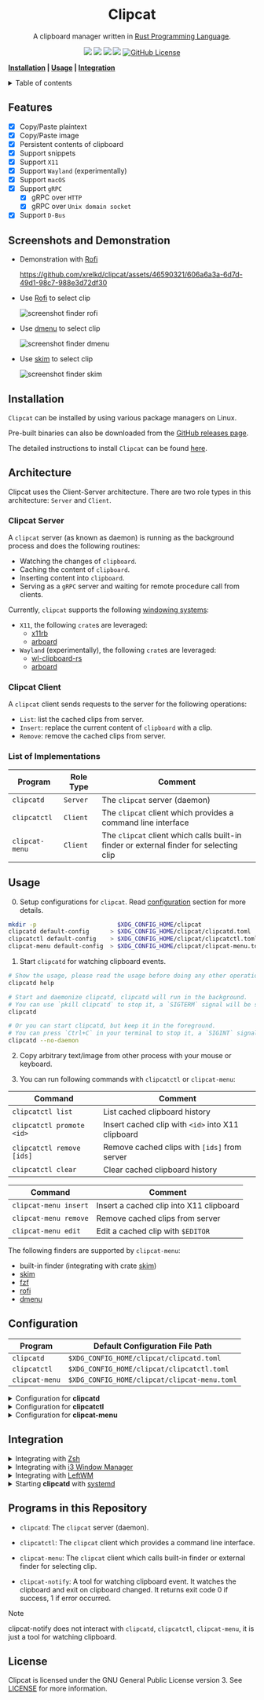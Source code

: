 <h1 align="center">Clipcat</h1>

<p align="center">
    A clipboard manager written in
    <a href="https://www.rust-lang.org/" target="_blank">Rust Programming Language</a>.
</p>

<p align="center">
    <a href="https://github.com/xrelkd/clipcat/releases"><img src="https://img.shields.io/github/v/release/xrelkd/clipcat.svg"></a>
    <a href="https://deps.rs/repo/github/xrelkd/clipcat"><img src="https://deps.rs/repo/github/xrelkd/clipcat/status.svg"></a>
    <a href="https://github.com/xrelkd/clipcat/actions?query=workflow%3ARust"><img src="https://github.com/xrelkd/clipcat/workflows/Rust/badge.svg"></a>
    <a href="https://github.com/xrelkd/clipcat/actions?query=workflow%3ARelease"><img src="https://github.com/xrelkd/clipcat/workflows/Release/badge.svg"></a>
    <a href="https://github.com/xrelkd/clipcat/blob/master/LICENSE"><img alt="GitHub License" src="https://img.shields.io/github/license/xrelkd/clipcat"></a>
</p>

**[Installation](#installation) | [Usage](#usage) | [Integration](#integration)**

<details>
<summary>Table of contents</summary>

- [Features](#features)
- [Installation](#installation)
- [Architecture](#architecture)
- [Usage](#usage)
- [Configuration](#configuration)
- [Integration](#integration)
- [Programs in this Repository](#programs-in-this-repository)
- [License](#license)

</details>

## Features

- [x] Copy/Paste plaintext
- [x] Copy/Paste image
- [x] Persistent contents of clipboard
- [x] Support snippets
- [x] Support `X11`
- [x] Support `Wayland` (experimentally)
- [x] Support `macOS`
- [x] Support `gRPC`
  - [x] gRPC over `HTTP`
  - [x] gRPC over `Unix domain socket`
- [x] Support `D-Bus`

## Screenshots and Demonstration

- Demonstration with [Rofi](https://github.com/davatorium/rofi)

  https://github.com/xrelkd/clipcat/assets/46590321/606a6a3a-6d7d-49d1-98c7-988e3d72df30

- Use [Rofi](https://github.com/davatorium/rofi) to select clip

  ![screenshot finder rofi](docs/_static/screenshot-finder-rofi.png)

- Use [dmenu](https://tools.suckless.org/dmenu/) to select clip

  ![screenshot finder dmenu](docs/_static/screenshot-finder-dmenu.png)

- Use [skim](https://github.com/lotabout/skim) to select clip

  ![screenshot finder skim](docs/_static/screenshot-finder-skim.png)

## Installation

`Clipcat` can be installed by using various package managers on Linux.

Pre-built binaries can also be downloaded from the [GitHub releases page](https://github.com/xrelkd/clipcat/releases).

The detailed instructions to install `Clipcat` can be found [here](docs/INSTALL.md).

## Architecture

Clipcat uses the Client-Server architecture. There are two role types in this architecture: `Server` and `Client`.

### Clipcat Server

A `clipcat` server (as known as daemon) is running as the background process and does the following routines:

- Watching the changes of `clipboard`.
- Caching the content of `clipboard`.
- Inserting content into `clipboard`.
- Serving as a `gRPC` server and waiting for remote procedure call from clients.

Currently, `clipcat` supports the following [windowing systems](https://en.wikipedia.org/wiki/Windowing_system):

- `X11`, the following `crate`s are leveraged:
  - [x11rb](https://github.com/psychon/x11rb)
  - [arboard](https://github.com/1Password/arboard)
- `Wayland` (experimentally), the following `crate`s are leveraged:
  - [wl-clipboard-rs](https://github.com/YaLTeR/wl-clipboard-rs)
  - [arboard](https://github.com/1Password/arboard)

### Clipcat Client

A `clipcat` client sends requests to the server for the following operations:

- `List`: list the cached clips from server.
- `Insert`: replace the current content of `clipboard` with a clip.
- `Remove`: remove the cached clips from server.

### List of Implementations

| Program        | Role Type | Comment                                                                                |
| -------------- | --------- | -------------------------------------------------------------------------------------- |
| `clipcatd`     | `Server`  | The `clipcat` server (daemon)                                                          |
| `clipcatctl`   | `Client`  | The `clipcat` client which provides a command line interface                           |
| `clipcat-menu` | `Client`  | The `clipcat` client which calls built-in finder or external finder for selecting clip |

## Usage

0. Setup configurations for `clipcat`. Read [configuration](#configuration) section for more details.

```bash
mkdir -p                       $XDG_CONFIG_HOME/clipcat
clipcatd default-config      > $XDG_CONFIG_HOME/clipcat/clipcatd.toml
clipcatctl default-config    > $XDG_CONFIG_HOME/clipcat/clipcatctl.toml
clipcat-menu default-config  > $XDG_CONFIG_HOME/clipcat/clipcat-menu.toml
```

1. Start `clipcatd` for watching clipboard events.

```bash
# Show the usage, please read the usage before doing any other operations.
clipcatd help

# Start and daemonize clipcatd, clipcatd will run in the background.
# You can use `pkill clipcatd` to stop it, a `SIGTERM` signal will be sent to clipcatd.
clipcatd

# Or you can start clipcatd, but keep it in the foreground.
# You can press `Ctrl+C` in your terminal to stop it, a `SIGINT` signal will be sent to clipcatd.
clipcatd --no-daemon
```

2. Copy arbitrary text/image from other process with your mouse or keyboard.

3. You can run following commands with `clipcatctl` or `clipcat-menu`:

| Command                   | Comment                                           |
| ------------------------- | ------------------------------------------------- |
| `clipcatctl list`         | List cached clipboard history                     |
| `clipcatctl promote <id>` | Insert cached clip with `<id>` into X11 clipboard |
| `clipcatctl remove [ids]` | Remove cached clips with `[ids]` from server      |
| `clipcatctl clear`        | Clear cached clipboard history                    |

| Command               | Comment                                 |
| --------------------- | --------------------------------------- |
| `clipcat-menu insert` | Insert a cached clip into X11 clipboard |
| `clipcat-menu remove` | Remove cached clips from server         |
| `clipcat-menu edit`   | Edit a cached clip with `$EDITOR`       |

The following finders are supported by `clipcat-menu`:

- built-in finder (integrating with crate [skim](https://github.com/lotabout/skim))
- [skim](https://github.com/lotabout/skim)
- [fzf](https://github.com/junegunn/fzf)
- [rofi](https://github.com/davatorium/rofi)
- [dmenu](https://tools.suckless.org/dmenu/)

## Configuration

| Program        | Default Configuration File Path              |
| -------------- | -------------------------------------------- |
| `clipcatd`     | `$XDG_CONFIG_HOME/clipcat/clipcatd.toml`     |
| `clipcatctl`   | `$XDG_CONFIG_HOME/clipcat/clipcatctl.toml`   |
| `clipcat-menu` | `$XDG_CONFIG_HOME/clipcat/clipcat-menu.toml` |

<details>
    <summary>Configuration for <b>clipcatd</b></summary>

```toml
# Run as a traditional UNIX daemon.
daemonize = true
# Maximum number of clip history.
max_history = 50
# File path of clip history,
# if you omit this value, clipcatd persists history in `$XDG_CACHE_HOME/clipcat/clipcatd-history`.
history_file_path = "/home/<username>/.cache/clipcat/clipcatd-history"
# File path of PID file,
# if you omit this value, clipcatd places the PID file on `$XDG_RUNTIME_DIR/clipcatd.pid`.
pid_file = "/run/user/<user-id>/clipcatd.pid"
# Controls how often the program updates its stored value of the Linux
# primary selection. In the Linux environment, the primary selection is a
# mechanism that automatically updates to reflect the current highlighted text or
# object, typically updating with every mouse movement.
primary_threshold_ms = 5000

[log]
# Emit log message to a log file.
# If you omit this value, clipcatd disables emitting to a log file.
file_path = "/path/to/log/file"
# Emit log message to systemd-journald.
emit_journald = true
# Emit log message to stdout.
emit_stdout = false
# Emit log message to stderr.
emit_stderr = false
# Log level
level = "INFO"

[watcher]
# Enable watching X11/Wayland clipboard selection.
enable_clipboard = true
# Enable watching X11/Wayland primary selection.
enable_primary = true
# Ignore clips which match with one of the X11 `TARGETS`.
sensitive_x11_atoms = ["x-kde-passwordManagerHint"]
# Ignore text clips which match with one of the regular expressions.
# The regular expression engine is powered by https://github.com/rust-lang/regex .
denied_text_regex_patterns = []
# Ignore text clips with a length <= `filter_text_min_length`, in characters (Unicode scalar value), not in byte.
filter_text_min_length = 1
# Ignore text clips with a length > `filter_text_max_length`, in characters (Unicode scalar value), not in byte.
filter_text_max_length = 20000000
# Enable capturing image or not.
capture_image = true
# Ignore image clips with a size > `filter_image_max_size`, in byte.
filter_image_max_size = 5242880

[grpc]
# Enable gRPC over http.
enable_http = true
# Enable gRPC over unix domain socket.
enable_local_socket = true
# Host address for gRPC.
host = "127.0.0.1"
# Port number for gRPC.
port = 45045
# Path of unix domain socket.
# If you omit this value, clipcatd places the socket on `$XDG_RUNTIME_DIR/clipcat/grpc.sock`.
local_socket = "/run/user/<user-id>/clipcat/grpc.sock"

[dbus]
# Enable D-Bus.
enable = true

# Specify the identifier for current clipcat instance.
# The D-Bus service name shows as "org.clipcat.clipcat.instance-0".
# If identifier is not provided, D-Bus service name shows as "org.clipcat.clipcat".
identifier = "instance-0"

[desktop_notification]
# Enable desktop notification.
enable = true
# Path of a icon, the given icon will be displayed on desktop notification,
# if your desktop notification server supports showing a icon.
# If this value is not provided, the value `accessories-clipboard` is applied.
icon = "/path/to/the/icon"
# Timeout duration in milliseconds.
# This sets the time from the time the notification is displayed until it is
# closed again by the notification server.
timeout_ms = 2000
# Define the length of a long plaintext,
# if the length of a plaintext is >= `long_plaintext_length`,
# desktop notification is emitted.
# If this value is 0, no desktop desktop notification is emitted when fetched a long plaintext.
long_plaintext_length = 2000

# Snippets, only UTF-8 text is supported.
[[snippets]]
[snippets.Directory]
# Name of snippet.
name = "my-snippets"
# File path to the directory containing snippets.
path = "/home/user/snippets"

[[snippets]]
[snippets.File]
# Name of snippet.
name = "os-release"
# File path to the snippet.
path = "/etc/os-release"

[[snippets]]
[snippets.Text]
# Name of snippet.
name = "cxx-io-speed-up"
# Content of the snippet.
content = '''
int io_speed_up = [] {
    std::ios::sync_with_stdio(false);
    std::cin.tie(nullptr);
    std::cout.tie(nullptr);
    return 0;
}();
'''

[[snippets]]
[snippets.Text]
name = "rust-sieve-primes"
content = '''
fn sieve_primes(n: usize) -> Vec<usize> {
    if n < 2 {
        return Vec::new();
    }
    let root_n = f64::from(n as i32).sqrt().floor() as usize;
    let mut is_prime = vec![true; n + 1];
    for i in 2..=root_n {
        if !is_prime[i] {
            continue;
        }
        for j in ((i << 1)..=n).step_by(i) {
            is_prime[j] = false;
        }
    }
    is_prime
        .into_iter()
        .enumerate()
        .skip(2)
        .filter_map(|(i, x)| if x { Some(i) } else { None })
        .collect()
}
'''
```

</details>

<details>
    <summary>Configuration for <b>clipcatctl</b></summary>

```toml
# Server endpoint.
# clipcatctl connects to server via unix domain socket if `server_endpoint` is a file path like:
# "/run/user/<user-id>/clipcat/grpc.sock".
# clipcatctl connects to server via http if `server_endpoint` is a URL like: "http://127.0.0.1:45045".
server_endpoint = "/run/user/<user-id>/clipcat/grpc.sock"

[log]
# Emit log message to a log file.
# Delete this line to disable emitting to a log file.
file_path = "/path/to/log/file"
# Emit log message to systemd-journald
emit_journald = true
# Emit log message to stdout.
emit_stdout = false
# Emit log message to stderr.
emit_stderr = false
# Log level
level = "INFO"
```

</details>

<details>
    <summary>Configuration for <b>clipcat-menu</b></summary>

```toml
# Server endpoint
# clipcat-menu connects to server via unix domain socket if `server_endpoint` is a file path like:
# "/run/user/<user-id>/clipcat/grpc.sock".
# clipcat-menu connects to server via http if `server_endpoint` is a URL like: "http://127.0.0.1:45045".
server_endpoint = "/run/user/<user-id>/clipcat/grpc.sock"

# The default finder to invoke when no "--finder=<finder>" option provided.
finder = "rofi"

[log]
# Emit log message to a log file.
# Delete this line to disable emitting to a log file.
file_path = "/path/to/log/file"
# Emit log message to systemd-journald.
emit_journald = true
# Emit log message to stdout.
emit_stdout = false
# Emit log message to stderr.
emit_stderr = false
# Log level.
level = "INFO"

# Options for "rofi".
[rofi]
# Length of line.
line_length = 100
# Length of menu.
menu_length = 30
# Prompt of menu.
menu_prompt = "Clipcat"
# Extra arguments to pass to `rofi`.
extra_arguments = ["-mesg", "Please select a clip"]

# Options for "dmenu".
[dmenu]
# Length of line.
line_length = 100
# Length of menu.
menu_length = 30
# Prompt of menu.
menu_prompt = "Clipcat"
# Extra arguments to pass to `dmenu`.
extra_arguments = [
  "-fn",
  "SauceCodePro Nerd Font Mono-12",
  "-nb",
  "#282828",
  "-nf",
  "#ebdbb2",
  "-sb",
  "#d3869b",
  "-sf",
  "#282828",
]

# Customize your finder.
[custom_finder]
# External program name.
program = "fzf"
# Arguments for calling external program.
args = []
```

</details>

## Integration

<details>
    <summary>Integrating with <a href="https://www.zsh.org/" target="_blank">Zsh</a></summary>

For a `zsh` user, it is useful to integrate `clipcat` with `zsh`.

Add the following command in your `zsh` configuration file (`~/.zshrc`):

```bash
if type clipcat-menu >/dev/null 2>&1; then
    alias clipedit=' clipcat-menu --finder=builtin edit'
    alias clipdel=' clipcat-menu --finder=builtin remove'

    bindkey -s '^\' "^Q clipcat-menu --finder=builtin insert ^J"
    bindkey -s '^]' "^Q clipcat-menu --finder=builtin remove ^J"
fi
```

</details>

<details>
    <summary>Integrating with <a href="https://i3wm.org/" target="_blank">i3 Window Manager</a></summary>

For a `i3` window manager user, it is useful to integrate `clipcat` with `i3`.

Add the following options in your `i3` configuration file (`$XDG_CONFIG_HOME/i3/config`):

```
exec_always --no-startup-id clipcatd    # start clipcatd at startup

set $launcher-clipboard-insert clipcat-menu insert
set $launcher-clipboard-remove clipcat-menu remove

bindsym $mod+p exec $launcher-clipboard-insert
bindsym $mod+o exec $launcher-clipboard-remove
```

**NOTE**: You can use `rofi` or `dmenu` as the default finder.

</details>

<details>
    <summary>Integrating with <a href="http://leftwm.org/" target="_blank">LeftWM</a></summary>

For a `leftwm` user, it is useful to integrate `clipcat` with `leftwm`.

Add the following keybindings in your `leftwm` configuration file (`$XDG_CONFIG_HOME/leftwm/config.ron`):

```ron
(
    /* other configurations */
    keybind: [
        /* select clip from clipboard */
        (command: Execute, value: "clipcat-menu insert", modifier: ["modkey"], key: "p"),
        (command: Execute, value: "clipcat-menu remove", modifier: ["modkey"], key: "o"),
        /* other configurations */
    ],
    /* other configurations */
)
```

**NOTE**: You can use `rofi` or `dmenu` as the default finder.

Add the following command in your `$XDG_CONFIG_HOME/leftwm/themes/current/up`:

```bash
# other configurations

# Start clipcatd
clipcatd

# other configurations
```

Add the following command in your `$XDG_CONFIG_HOME/leftwm/themes/current/down`:

```bash
# other configurations

# Terminate clipcatd
pkill clipcatd

# other configurations
```

</details>

<details>
    <summary>Starting <b>clipcatd</b> with <a href="https://systemd.io/" target="_blank">systemd</a></summary>

Put the following snippet in `$XDG_CONFIG_HOME/systemd/user/clipcat.service`:

```
[Unit]
Description=Clipcat Daemon
PartOf=graphical-session.target

[Install]
WantedBy=graphical-session.target

[Service]
# NOTE: We assume that your `clipcatd` is placed at `/usr/bin/clipcatd`.
ExecStartPre=/bin/rm -f %t/clipcat/grpc.sock
ExecStart=/usr/bin/clipcatd --no-daemon --replace
Restart=on-failure
Type=simple
```

Enable and start `clipcat` with the following commands:

```bash
systemctl --user daemon-reload
systemctl --user enable clipcat.service
systemctl --user start clipcat.service
systemctl --user status clipcat.service
```

</details>

## Programs in this Repository

- `clipcatd`: The `clipcat` server (daemon).
- `clipcatctl`: The `clipcat` client which provides a command line interface.
- `clipcat-menu`: The `clipcat` client which calls built-in finder or external finder for selecting clip.

- `clipcat-notify`: A tool for watching clipboard event. It watches the clipboard and exit on clipboard changed. It returns exit code 0 if success, 1 if error occurred.

> [!Note]
> clipcat-notify does not interact with `clipcatd`, `clipcatctl`, `clipcat-menu`, it is just a tool for watching clipboard.

## License

Clipcat is licensed under the GNU General Public License version 3. See [LICENSE](./LICENSE) for more information.
